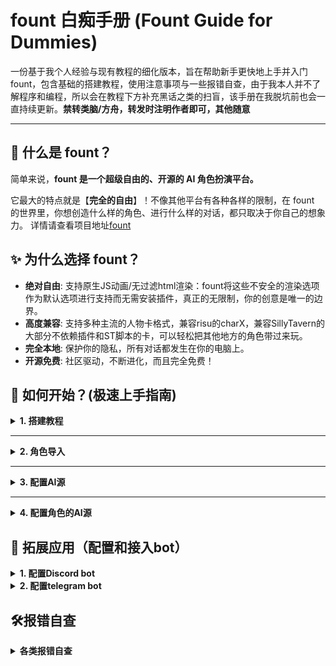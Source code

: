 # fount 白痴手册 (Fount Guide for Dummies)
一份基于我个人经验与现有教程的细化版本，旨在帮助新手更快地上手并入门fount，包含基础的搭建教程，使用注意事项与一些报错自查，由于我本人并不了解程序和编程，所以会在教程下方补充黑话之类的扫盲，该手册在我脱坑前也会一直持续更新。**禁转类脑/方舟，转发时注明作者即可，其他随意**


---

## 🧐 什么是 fount？

简单来说，**fount 是一个超级自由的、开源的 AI 角色扮演平台。**

它最大的特点就是【**完全的自由**】！不像其他平台有各种各样的限制，在 fount 的世界里，你想创造什么样的角色、进行什么样的对话，都只取决于你自己的想象力。
详情请查看项目地址[fount](https://github.com/steve02081504/fount)

## ✨ 为什么选择 fount？

*   **绝对自由**: 支持原生JS动画/无过滤html渲染：fount将这些不安全的渲染选项作为默认选项进行支持而无需安装插件，真正的无限制，你的创意是唯一的边界。
*   **高度兼容**: 支持多种主流的人物卡格式，兼容risu的charX，兼容SillyTavern的大部分不依赖插件和ST脚本的卡，可以轻松把其他地方的角色带过来玩。
*   **完全本地**: 保护你的隐私，所有对话都发生在你的电脑上。
*   **开源免费**: 社区驱动，不断进化，而且完全免费！

## 🚀 如何开始？(极速上手指南)

<details>
 <summary><b>1. 搭建教程</b></summary>

* **给超级电脑小白/懒鬼：**
如果你什么都不会，可以通过fount runner运行它。
你只需要[下载exe文件]( https://github.com/steve02081504/fount/releases/download/runner-v0.0.0.1/fount.exe )，随后点击运行即可。

* **给一般人：**
首先，和酒馆不同，fount依赖于deno而不是nodejs，所以fount的启动脚本会在启动后未找到deno时自行安装deno

如果需要，你可以参照[deno的官方文档]( https://docs.deno.com/runtime/getting_started/installation/ )进行deno的自定义安装

完成安装deno后，如果你会git，则可以考虑使用git来clone [fount的repo](https://github.com/steve02081504/fount/)
如果你不会，[点击这里下载最新版的fount]( https://github.com/steve02081504/fount/archive/refs/heads/master.zip )，fount会自动安装git并在未来每次启动时自动检查和下载更新

如果你懒得用git，在终端中输入命令也可以运行fount，详见[终端搭建教程](https://github.com/steve02081504/fount/blob/master/docs/Readme.zh-CN.md#%E5%AE%89%E8%A3%85%E5%B0%86-fount-%E7%BC%96%E7%BB%87%E5%85%A5%E4%BD%A0%E7%9A%84%E4%B8%96%E7%95%8C--%E6%AF%AB%E4%B8%8D%E8%B4%B9%E5%8A%9B)

进入后你会看到类似这样的页面，点击输入用户名和密码来创建一个账户，**其所有内容都存储在本地，数据会随着fount的删除而丢失**。
点击发送验证码后你的fount终端（就是那个黑框框）处会显示验证码内容，输入进去即可。
没有验证码就不用输入。
<img width="923" height="728" alt="image" src="https://github.com/user-attachments/assets/3073d736-3ee5-418e-b191-55f652cfaa32" />

---
**【以下为该搭建教程的~~不负责佛系扫盲~~】**

* ***预演***：在真正执行一个从网上下载的脚本之前，先把它下载到本地的一个变量里，让用户有机会检查一下脚本内容，确认安全无误之后，再手动运行它。

* ***[CAUTION]***：警告的意思。在该搭建教程里是提醒你注意fount可以原生执行JavaScript脚本，即可以直接操作你的电脑

* ***deno或nodejs***：代码的“运行环境”。它们是能让电脑读懂并运行特定程序（比如fount）的必要软件。可以理解为，fount是游戏，deno就是运行这个游戏所必须的平台或启动器。

* ***git***：一个专业的“文件历史记录工具”。它能追踪一个项目里所有文件的每一次修改，方便开发者随时查看历史版本、撤销错误操作或与他人合作。

* ***repo***：repository（仓库）的简称。在GitHub这类网站上，一个repo就代表一个项目的完整文件夹，里面存放着该项目的所有代码和文件。

* ***git clone***：一个命令，作用是“完整地复制一个repo”，clone即克隆、复制的意思。执行这个命令，就会把服务器上整个项目的文件夹（包括所有历史记录）下载到你自己的电脑里。


**过程中如果出现了报错或其他问题，请先查看本手册的“🛠️报错自查”，仍然有疑问？[欢迎加入我们的Discord群组！](https://discord.gg/sKdutkWQgt)**
</details>

---
<details>
 <summary><b>2. 角色导入</b></summary>

当我们进入fount后你会看到类似这样的角色选择页面，刚开始是没有角色的，莫慌，看到右上角的那个菜单按钮了吗？点它就会出现功能界面！
<img width="1919" height="1022" alt="image" src="https://github.com/user-attachments/assets/40111044-27f9-4800-a038-26dc61b37f65" />

在导入中我们有两种导入方式，一种是上传已下载的fount角色（zip档案）或酒馆角色（png，json档案）
另一种是右边的文字导入，我们可以粘贴角色网址（github网址、chub网址或risurlm网址），每行一个，随后批量导入！
<img width="1919" height="1024" alt="image" src="https://github.com/user-attachments/assets/df584df6-68c1-4a73-bd13-03cb17e3e2d2" />

**过程中如果出现了报错或其他问题，请先查看手册的“🛠️报错自查”，如果还有问题可以直接提出**
</details>

---
<details>
 <summary><b>3. 配置AI源</b></summary>
 
到此为止我们完成了用户的创建和角色的导入，现在我们假设你有了一个**需要AI源**来运行的角色。
让我们试着配置AI源！
fount目前原生支持的AI源有[gemini](https://aistudio.google.com/apikey)和[cohere](https://dashboard.cohere.com/)，如果你没有他们的API Key，可以直接点击链接跳转获取，如果你不清楚Gemini的API Key的获取流程，可以参阅[哈基米API Key纯宝宝教程](https://github.com/Xiaoqiush81/Gemini-API-Key-guide)，如果你有这两个模型的官方API key，可以通过以下方式来添加它，现在我以Gemini举例：
* 在主页右上角选择管理ai源
<img width="395" height="290" alt="image" src="https://github.com/user-attachments/assets/dc165e64-0805-4dc2-9469-475409212f35" />

然后点击"+"新建一个AI源，生成器选择"gemini"，此时系统会提示你新建一个AI源名称，这个名称无特定标准，自行填写即可，继续以我这里填写的“Gemini”为例，**(后续系统自动把Gemini变成gemini了，所以这里的AI源名称实际是gemini)**，记得不要包含后缀
 <img width="832" height="209" alt="image" src="https://github.com/user-attachments/assets/9dc1a6b9-701d-4463-9f2b-1277384c08fc" />
 
* 然后在左侧的json文件中，将你的API Key填写在第3行的apikey，在第4行的model填写正确的模型名，例如我使用的是gemini-2.5-pro，不清楚模型名的请自行查询（注意模型名一定要确认正确填写噢），第一行的`name`与你实际调用的模型无关，随意填写即可，它只会影响在后台出现的调用AI源的名称，其他的地方在无特殊要求和情况下保持默认即可
<img width="1251" height="735" alt="image" src="https://github.com/user-attachments/assets/df529196-22f2-4e0b-8746-807b281ac2a8" />

这样一个新的AI来源便创建好了！
如果你的AI不是来自cohere或gemini也不要慌，fount也支持任何Open AI格式的自定义来源，我们只需要在"选择生成器"里更换成proxy

<img width="232" height="359" alt="image" src="https://github.com/user-attachments/assets/ea7716fa-cd08-4d99-86d1-46e288c80e38" />

这里我以deepseek举例，在“选择生成器”里选择proxy，然后在左侧的json文件按照如图填写，如果你也想配置deepseek，url和model可以直接复制我的，然后把`apikey`替换成你自己的key
。此处顺便附赠链接[获取deepseek的API](https://platform.deepseek.com/sign_in)
<img width="949" height="550" alt="image" src="https://github.com/user-attachments/assets/8960d234-0f43-4198-8124-d344b7c1bc45" />

* 同理，因为fount的proxy生成器支持任何Open AI格式的自定义来源，所以如果你想把在SillyTavern中使用的轮询、反代等"兼容OpenAI"的API放入fount中使用，只需把你的URL地址和密钥填入相应的位置即可，但是需要注意的是如果你想使用proxy接口连接Gemini的轮询，**fount的proxy生成器只支持接收文件而不支持发送文件**，所以可能会出现AI识图功能失灵的情况，除此之外没有任何影响**（打个补丁，目前proxy生成器丢失图片信息的问题已修复）**，此时我们就可以选择使用fount内置的polling轮询，接下来我会以配置Gemini的polling轮询进行示范
  
---
* **配置Gemini的polling轮询**

首先参照先前的步骤新建一个AI源，然后生成器选择"polling"，此时你左侧的json文件大概是这样的内容
<img width="1246" height="740" alt="image" src="https://github.com/user-attachments/assets/43dbc31e-7c87-4340-b0c3-b82dc0cc5eb1" />

**【此处为~~不负责佛系~~扫盲】**
  
* ***选择生成器 (polling)***:这个是“团队的工作模式”。咱们图里选的这个 polling（轮询），就像是排队模式。您给团队一个任务，团队长（也就是fount）会按照您定好的名单，从第一个AI开始问：“你能干这个活吗？”。如果它不行或者在忙，就立刻去问名单上的第二个，以此类推，直到找到一个能完成任务的AI为止。

* ***name (名称)***：这个最简单啦，就是给这个“AI工作团队”起个好记的名字，只会影响它在你后台出现的调用AI源的名字

* ***provider (服务商)***：这是指这个AI服务是由谁提供的，比如是OpenAI还是Google。因为 polling 本身只是一个“团队工作模式”，只是一个fount的AI源生成器，而不是一个具体的AI，所以这里显示"unknown"是正常的，fount是根据"generator"来决定调用谁的。

* ***sources (来源列表)***：这就是那个“团队成员名单”啦！我们可以在这个名单里，写上所有您想让它去轮流询问的AI。您可以直接写上之前配置好的另一个AI源的名字（比如我们之前新建的AI源名称是"gemini"，那么可以直接填入在此处），也可以像图里那样，把一个AI的完整配置信息直接写在这里。

* ***generator (生成器类型)***:这个是名单里某个成员的“具体身份”，比如它是OpenAI家的AI，还是Ollama家的AI，我们在这里配置的是Gemini，所以填写"gemini"即可。

* ***config (详细配置)***：这是这个成员的“个人档案”，里面记录了它的详细信息：

* ***model_name(模型名称)***：它的具体“型号”，比如是gpt-4还是claude-3。
 
* ***other_datas (其他数据)***：其他各种杂项设置，比如它的“通行证”(API Key)或者“家庭住址”(API地址)之类的，都可以塞在这里。

---
因为 polling 本身不是某一个具体的AI，所以这里provider填写"unknown"是正常的，fount是根据"generator"来决定调用谁的。

那么根据以上的了解，我们就可以直接把Gemini相关的配置格式替换进去：
```json
{
	"name": "pooling array",
	"provider": "unknown",
	"sources": [
		{
			"generator": "gemini",
			"config": {
				"apikey": "你的API Key",
				"model": "具体的模型名称（比如gemini-2.5-pro）"
			}
		},
```
复制以上的格式，然后无脑复制粘贴即可，你有多少个key就复制多少个

或者你仍然一头雾水，也可以直接参照下图我的polling配置，打码的位置替换你自己的API Key，如果保存失败或报错，务必检查自己的json文件格式是否正确，有没有漏括号之类的！
<img width="1282" height="751" alt="image" src="https://github.com/user-attachments/assets/c8d39bae-fdf9-426d-8799-101105350db3" />

不想遵循OpenAI的API格式？也没问题！fount支持使用main.js文件自定义来源生成器，你可以参照文件夹中的`fount/src/public/AIsourceGenerators`来写好自己的来源生成器，而无需在fount外运行一个单独的服务器来中转请求
如果你对你的作品有自信，欢迎pr到[fount](https://github.com/steve02081504/fount)使其成为fount的一部分，如果你想自己用，可以考虑将其放置在`fount/data/users/<用户名>/AIsourceGenerators`中 :)

---
**【扫盲区】**

* ***pr***：即pull request，你可以把你fork的项目修改过后的版本提交给项目的负责人供其采纳
* ***fork***：相当于把原项目完整复制到自己的仓库里，无论怎样随意修改和删除都不会影响原项目的文件，后续也可以选择将修改后的版本通过pr提交给原项目的负责人

</details>

---
<details>
 <summary><b>4. 配置角色的AI源</b></summary>
 
现在你已经创建好了一个可用的AI源，接下来就是把它接入char使其工作起来！
和酒馆不同，在fount中AI设置不是全局的，而是**每一个角色可以配置一个或多个AI源**

**【为什么要这么做？】**

或许A模型可能擅长解答问题，B模型没有NSFW屏蔽，那么我们可能会想让角色在一般情况下使用A模型，在R18情节中使用B模型
又或者C模型免费但是有点蠢，适合做一些简单的判断，D模型适合生成回复的正文，角色可以开放多个来源接口来适当调用不同用途的模型。

---
将AI来源配置到角色也很简单，首先点击角色界面上的配置按钮（有的角色可能无需配置，那么你可以直接开玩！）

<img width="129" height="104" alt="image" src="https://github.com/user-attachments/assets/a51c1cc3-830b-4263-bddd-3dd009c9c696" />

在角色配置中的"AIsources"或"AIsource"位置填写你配置好的AI源名称，不同的角色可能数据结构不同，具体请看该角色的"部件配置"。
这里我以龙胆举例，在对应的位置填写你之前创建的AI源的名字，**这里的AI源名称是指你新建源时取的名字，不是json文件中的"name"。**
比如在上一步中我新建的AI源名称是"gemini"，那么就对应图中的gemini，记得替换自己的AI源，然后在你希望这个AI源应用的地方填写对应的名称即可，比如我希望调用grok来回复nsfw的内容，调用gemini来回复sfw内容
<img width="1711" height="825" alt="image" src="https://github.com/user-attachments/assets/60471c75-0382-4c97-a1e0-2c863346be6c" />

由于fount目前已经更新了设置默认AI源的功能，所以只需要在你的AI源列表给你想设置的源打上勾，这样设置了默认源后，新的角色就不需要再繁琐地重复上述填写AIsources配置的步骤，他们会自动调用这个默认源，而不需要挨个点开来填写配置。
<img width="424" height="609" alt="image" src="https://github.com/user-attachments/assets/21ceca98-8366-487a-90dd-7f1e12e3e837" />

## 到此你已经成功为角色配置好了AI源，可以直接开始和他们聊天啦！
</details>

## 🚀 拓展应用（配置和接入bot）

<details>
<summary><b>1. 配置Discord bot</b></summary>

我们已经在上一步完成了AI源的配置和创建，那么我们就可以利用fount内置的功能把任何一个角色配置成Discord bot或telegram bot，这里我以一张从酒馆导入的角色卡（Ghost）配置discord bot举例。

---
首先点击右上角菜单选择"配置Discord bot"

<img width="333" height="596" alt="image" src="https://github.com/user-attachments/assets/e83d8c4e-18b2-4d0b-afe7-66d17e937c0a" />

然后新建一个bot，这里的名字没有特定要求，随便填写即可

<img width="791" height="254" alt="image" src="https://github.com/user-attachments/assets/e2434ca6-27e5-486e-a9d3-e2a981c606f5" />

然后我们需要到[Discord开发者平台](https://discord.com/developers/applications)去新建一个自己的bot，进入后选择"New Application"，然后输入bot的名字，需要注意的是，这个名字会作为你的bot的名字和用户名，你的bot无论是进入服务器和还是私聊显示的都是这个名字，**即你点击New Application后这个白色框框里输入的名字**，之后你也可以随时更换它

<img width="767" height="428" alt="image" src="https://github.com/user-attachments/assets/dd2d51e9-3a00-4198-8769-9a0b21a100b7" />
<img width="429" height="293" alt="image" src="https://github.com/user-attachments/assets/d5af72a3-2b53-468b-935e-fbd4be8a8f8a" />

然后自行在这个界面上传头像即可，其他的内容（如description还有下面的各种URL）可以不用管，要注意的只有这个界面的`NAME`影响的是你这个bot在进入服务器后被系统自动分配的身份组的名字，而不是bot本身的名字
<img width="1604" height="581" alt="image" src="https://github.com/user-attachments/assets/46cc7e90-b143-4d76-95cd-a24cfb83cb1d" />

然后我们要在右侧选择“Bot”，获取Bot的Token，如果你没有或者不知道，直接选择Reset Token即可，这个过程一般会要求你进行验证之类的，就不再赘述，记得要保护好这个Token，它就像API key一样，一旦泄露你的bot甚至是账号都会有安全风险，然后你也可以在这里为你的bot完善信息，比如更改头像，上传主页的背景横幅（头像旁边的BANNER），或者更改你在上一步新建时在白色框框里填的名字（USERNAME），
<img width="1920" height="667" alt="image" src="https://github.com/user-attachments/assets/87b9c820-2de6-4750-8577-8ae860099674" />

然后我们在这个界面往下滑，把最下方的三个权限给打开，如果你一头雾水，也可以选择直接照搬我的设置，注意"public bot"这个选项是指任何人都可以直接把你的bot拉入服务器，可以自己酌情选择
<img width="1906" height="875" alt="image" src="https://github.com/user-attachments/assets/911e1943-84ec-436c-8884-c947a6ea442e" />

然后我们在拿到Token之后返回fount的配置页面，把你的Token填入“Discord API Key”，然后在下方的json文件填写对应配置，比如OwnerUserName（填你自己的Discord名字），其他配置保持默认即可，然后点击保存，启动即可
<img width="1339" height="781" alt="image" src="https://github.com/user-attachments/assets/d7cf7272-5966-4007-a859-fa66783681c4" />

下面是邀请bot进入服务器，在邀请之前你需要自己勾选对应的权限，首先点击右侧"OAuth2"，勾选bot。
<img width="1625" height="365" alt="image" src="https://github.com/user-attachments/assets/b7be9ec2-4ec0-4dff-9fda-761540740694" />

然后下滑，这里有三个是必须要勾选的，其他的自己酌情选择即可，需要注意的是如果勾选了“管理员”则相当于勾选了所有的权限，邀请bot进入服务器需要你是那个服务器的管理员才行，如果你不是可以考虑和服务器的管理员商量，如果你在这个界面勾选了你不想要的权限也没关系，你可以在邀请bot进入服务器之后修改（修改同样需要你是该服务器的管理员），点击服务器设置——身份组——找到你的bot的身份组（比如我之前填写的是Ghost，那么系统就会自动分配一个Ghost身份组）——权限，然后自行调整即可
<img width="1901" height="930" alt="image" src="https://github.com/user-attachments/assets/775ba6fb-28d9-4288-aa2b-ee7531ec6a4a" />

勾选完后继续下滑，会看到系统自动给你生成了一个链接，复制这个链接打开，把bot添加进你对应的服务器即可
<img width="1590" height="283" alt="image" src="https://github.com/user-attachments/assets/41971530-e3e0-4db2-a109-fb5b83153839" />
<img width="565" height="850" alt="image" src="https://github.com/user-attachments/assets/5c6002b7-132f-41aa-8f37-58fa16859e07" />
## 到此你已经成功配置好Discord bot，可以开始在Discord上聊天啦！
</details>

<details>
<summary><b>2. 配置telegram bot</b></summary>
	
这里我以配置龙胆的telegram bot为例子，首先打开右上角菜单选择配置telegram bot

<img width="400" height="377" alt="image" src="https://github.com/user-attachments/assets/28d15096-1baf-4ffb-9af9-00b172e2465f" />

然后新建一个bot，这里的名字没有特定要求，随意填写即可
<img width="612" height="230" alt="image" src="https://github.com/user-attachments/assets/69bd4c14-44b1-4fa1-bb6a-940f3f10ab3b" />

然后我们到登录telegram，在上面私聊[机爸](https://t.me/BotFather)，创建你的bot和获取bot token，打码的地方就是你的bot token
<img width="690" height="695" alt="image" src="https://github.com/user-attachments/assets/dad55e2c-2bd2-491a-814b-9b52d67a41f4" />

接着我们需要获取自己的user ID，也是在telegram上私聊[用户名机器人](https://t.me/usinfobot),获取自己的userID，然后返回fount，填写Bot token和对应的配置，保存，然后启动即可
<img width="1350" height="807" alt="image" src="https://github.com/user-attachments/assets/576b220f-e5ca-4ce2-9789-12ad8d39fd18" />
## 到此你已经成功配置好Telegram bot，可以开始在Telegram上聊天啦！
</details>

## 🛠️报错自查
<details>
<summary><b>各类报错自查</b></summary>

 * **❓导入角色后没有显示/运行时终端爆红/搭建时终端爆乱码**

 首先尝试刷新fount页面或重启fount程序，如果你也是win10，出现了以上情况（终端爆红）建议使用[Windows terminal](https://aka.ms/terminal)，这是因为老旧的终端（CMD/PowerShell）无法正确“翻译” fount 输出的漂亮的彩色文本和特殊符号，把它们误认为了错误，而terminal则没有这个问题，它完美兼容fount输出的字符与文本，所以后续我的所有操作包括运行fount也是使用terminal而不是电脑自带的cmd或powershell


* **❓打不开Microsoft Store下载Windows terminal**

使用浏览器的地址栏打开这个[链接](ms-windows-store://pdp/?productId=9N0DX20HK701)
或者去terminal的[github页面下载](https://github.com/microsoft/terminal/releases)，找到最新的Release，下滑到Assets，找Microsoft.WindowsTerminal_<版本号>_8wekyb3d8bbwe.msixbundle下载（有的叫.msixbundle，点大一点的那个）

* **❓安装Terminal后提示缺少Microsoft.UI.Xaml.2.8的应用包**

去该页面[下载依赖包](https://www.nuget.org/packages/Microsoft.UI.Xaml/)，点进去之后，在右边找到 “Download package” 下载，下载下来的是一个`.nupkg`文件。他可以把这个文件的后缀名改成`.zip`，然后解压，在里面的`tools\AppX\`文件夹里找到对应他系统架构（一般是x64）的`.appx`文件，双击安装。

<img width="812" height="508" alt="image" src="https://github.com/user-attachments/assets/1064e58e-0ed8-4baf-8d04-c6594abf03cf" />

* **❓导入后角色界面出现类似下图的显示异常并伴随报错**

首先尝试重启fount，重启一般能解决百分之八十的问题，其次就是VPN或者网络的问题，尝试换个网络或VPN开启全局和虚拟网卡模式，如果你使用的是gemini，那么尝试把节点换到例如日本，新加坡，美国等支持gemini服务的地区。
如果你使用的是clash或其他第三方VPN软件时出现此情况，我建议你使用[Clash rev](https://github.com/clash-verge-rev/clash-verge-rev/releases)，原因是现有的clash for Windows基本已经停止维护和更新，所以可能会出现兼容和连接问题
<img width="2483" height="1254" alt="image" src="https://github.com/user-attachments/assets/ad62e748-189b-4335-b0f1-276ce7edb106" />

* **❓使用gemini时出现了例如400,403之类的报错/bot一直卡在typing**

bot出现了例如400,403之类的报错属于网络问题，更换节点或者网络，如果是卡在了typing，首先尝试重启fount，然后再检查网络和VPN，大部分的报错都是因为网络问题，可以参考上一条的自查步骤自行下载Clash rev
</details>
